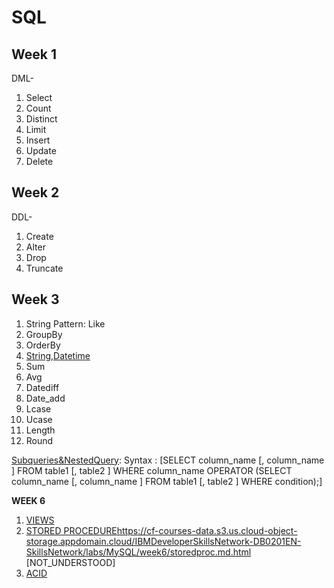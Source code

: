 # SQL

## Week 1

DML-
1. Select
2. Count
3. Distinct
4. Limit
5. Insert
6. Update
7. Delete

## Week 2

DDL-
1. Create
2. Alter
3. Drop
4. Truncate

## Week 3

1. String Pattern: Like
2. GroupBy
3. OrderBy
4. [String,Datetime](https://cf-courses-data.s3.us.cloud-object-storage.appdomain.cloud/IBMDeveloperSkillsNetwork-DB0201EN-SkillsNetwork/labs/MySQL/week3/Builtinfunctions.md.html)
5. Sum
6. Avg
7. Datediff
8. Date_add
9. Lcase
10. Ucase
11. Length
12. Round


[Subqueries&NestedQuery](https://cf-courses-data.s3.us.cloud-object-storage.appdomain.cloud/IBMDeveloperSkillsNetwork-DB0201EN-SkillsNetwork/labs/MySQL/week3/subqueries_nestedselects.md.html):
Syntax : [SELECT column_name [, column_name ]
    FROM table1 [, table2 ]
    WHERE column_name OPERATOR
    (SELECT column_name [, column_name ]
    FROM table1 [, table2 ]
    WHERE condition);]

**WEEK 6**

1. [VIEWS](https://cf-courses-data.s3.us.cloud-object-storage.appdomain.cloud/IBMDeveloperSkillsNetwork-DB0201EN-SkillsNetwork/labs/MySQL/week6/views.md.html)
2. [STORED PROCEDURE]()https://cf-courses-data.s3.us.cloud-object-storage.appdomain.cloud/IBMDeveloperSkillsNetwork-DB0201EN-SkillsNetwork/labs/MySQL/week6/storedproc.md.html [NOT_UNDERSTOOD]
3. [ACID](https://cf-courses-data.s3.us.cloud-object-storage.appdomain.cloud/IBMDeveloperSkillsNetwork-DB0201EN-SkillsNetwork/labs/MySQL/week6/commit_rollback.md.html)
